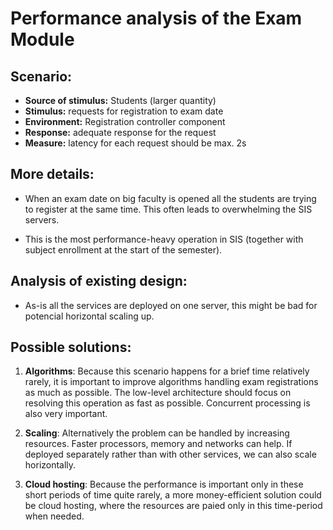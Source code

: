 # Performance analysis of the Exam Module

## Scenario:

- **Source of stimulus:** Students (larger quantity)
- **Stimulus:** requests for registration to exam date
- **Environment:** Registration controller component
- **Response:** adequate response for the request 
- **Measure:** latency for each request should be max. 2s

## More details:

- When an exam date on big faculty is opened all the students are trying to register at the same time. This often leads to overwhelming the SIS servers.

- This is the most performance-heavy operation in SIS (together with subject enrollment at the start of the semester).

## Analysis of existing design:

- As-is all the services are deployed on one server, this might be bad for potencial horizontal scaling up. 

## Possible solutions:

1. **Algorithms**: Because this scenario happens for a brief time relatively rarely, it is important to improve algorithms handling exam registrations as much as possible. The low-level architecture should focus on resolving this operation as fast as possible. Concurrent processing is also very important.

2. **Scaling**: Alternatively the problem can be handled by increasing resources. Faster processors, memory and networks can help. If deployed separately rather than with other services, we can also scale horizontally.

3. **Cloud hosting**: Because the performance is important only in these short periods of time quite rarely, a more money-efficient solution could be cloud hosting, where the resources are paied only in this time-period when needed.